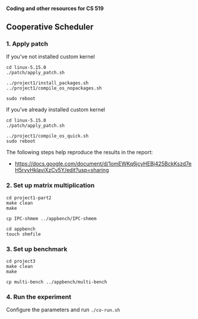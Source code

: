 #### Coding and other resources for CS 519

Cooperative Scheduler
------------------

### 1. Apply patch
If you've not installed custom kernel
```
cd linux-5.15.0
./patch/apply_patch.sh

../project1/install_packages.sh
../project1/compile_os_nopackages.sh

sudo reboot
```

If you've already installed custom kernel
```
cd linux-5.15.0
./patch/apply_patch.sh

../project1/compile_os_quick.sh
sudo reboot
```

The following steps help reproduce the results in the report:
- https://docs.google.com/document/d/1omEWKq6jcyHEBj425BckKszd7eH5rvyHklaviXzCv5Y/edit?usp=sharing

### 2. Set up matrix multiplication
```
cd project1-part2
make clean
make

cp IPC-shmem ../appbench/IPC-shmem

cd appbench
touch shmfile
```

### 3. Set up benchmark
```
cd project3
make clean
make

cp multi-bench ../appbench/multi-bench
```

### 4. Run the experiment
Configure the parameters and run `./co-run.sh`